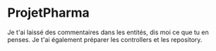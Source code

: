 # ProjetPharma

Je t'ai laissé des commentaires dans les entités, dis moi ce que tu en penses. 
Je t'ai également préparer les controllers et les repository.
